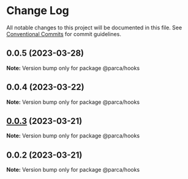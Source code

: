 # Change Log

All notable changes to this project will be documented in this file.
See [Conventional Commits](https://conventionalcommits.org) for commit guidelines.

## 0.0.5 (2023-03-28)

**Note:** Version bump only for package @parca/hooks

## 0.0.4 (2023-03-22)

**Note:** Version bump only for package @parca/hooks

## [0.0.3](https://github.com/parca-dev/parca/compare/@parca/hooks@0.0.2...@parca/hooks@0.0.3) (2023-03-21)

**Note:** Version bump only for package @parca/hooks

## 0.0.2 (2023-03-21)

**Note:** Version bump only for package @parca/hooks
